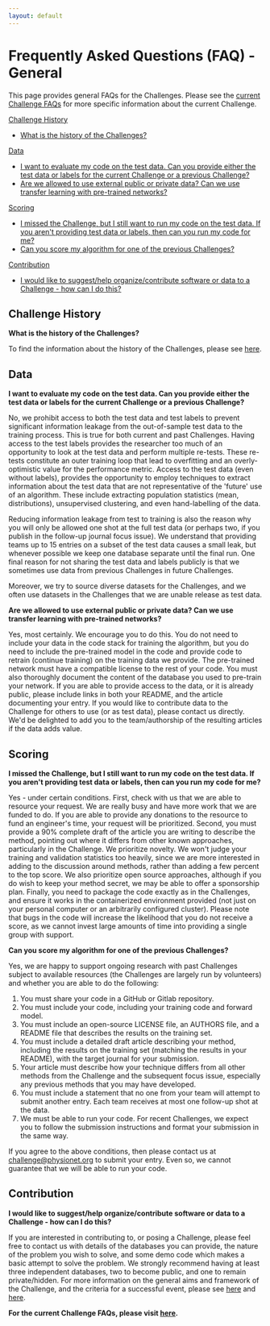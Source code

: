 ```yaml
---
layout: default
---
```


# Frequently Asked Questions (FAQ) - General

This page provides general FAQs for the Challenges. Please see the [current Challenge FAQs](../2024/faq/) for more specific information about the current Challenge.

[Challenge History](#history)

- [What is the history of the Challenges?](#challenge-history)

[Data](#data)
- [I want to evaluate my code on the test data. Can you provide either the test data or labels for the current Challenge or a previous Challenge?](#test-data) 
- [Are we allowed to use external public or private data? Can we use transfer learning with pre-trained networks?](#external-data)

[Scoring](#score)

- [I missed the Challenge, but I still want to run my code on the test data. If you aren't providing test data or labels, then can you run my code for me?](#run-code)
- [Can you score my algorithm for one of the previous Challenges?](#previous-scoring)

[Contribution](#contribution)

- [I would like to suggest/help organize/contribute software or data to a Challenge - how can I do this?](#software-data)


## <a name="history"></a> Challenge History

<a name="challenge-history"></a> __What is the history of the Challenges?__

To find the information about the history of the Challenges, please see [here](https://physionetchallenges.org/about/). 

## <a name="data"></a> Data

<a name="test-data"></a> __I want to evaluate my code on the test data. Can you provide either the test data or labels for the current Challenge or a previous Challenge?__

No, we prohibit access to both the test data and test labels to prevent significant information leakage from the out-of-sample test data to the training process. This is true for both current and past Challenges. Having access to the test labels provides the researcher too much of an opportunity to look at the test data and perform multiple re-tests. These re-tests constitute an outer training loop that lead to overfitting and an overly-optimistic value for the performance metric. Access to the test data (even without labels), provides the opportunity to employ techniques to extract information about the test data that are not representative of the 'future' use of an algorithm. These include extracting population statistics (mean, distributions), unsupervised clustering, and even hand-labelling of the data. 

Reducing information leakage from test to training is also the reason why you will only be allowed one shot at the full test data (or perhaps two, if you publish in the follow-up journal focus issue). We understand that providing teams up to 15 entries on a subset of the test data causes a small leak, but whenever possible we keep one database separate until the final run. One final reason for not sharing the test data and labels publicly is that we sometimes use data from previous Challenges in future Challenges.

Moreover, we try to source diverse datasets for the Challenges, and we often use datasets in the Challenges that we are unable release as test data.

<a name="external-data"></a> __Are we allowed to use external public or private data? Can we use transfer learning with pre-trained networks?__

Yes, most certainly. We encourage you to do this. You do not need to include your data in the code stack for training the algorithm, but you do need to include the pre-trained model in the code and provide code to retrain (continue training) on the training data we provide. The pre-trained network must have a compatible license to the rest of your code. You must also thoroughly document the content of the database you used to pre-train your network. If you are able to provide access to the data, or it is already public, please include links in both your README, and the article documenting your entry. If you would like to contribute data to the Challenge for others to use (or as test data), please contact us directly. We'd be delighted to add you to the team/authorship of the resulting articles if the data adds value.

## <a name="score"></a> Scoring

<a name="run-code"></a> __I missed the Challenge, but I still want to run my code on the test data. If you aren't providing test data or labels, then can you run my code for me?__

Yes - under certain conditions. First, check with us that we are able to resource your request. We are really busy and have more work that we are funded to do. If you are able to provide any donations to the resource to fund an engineer's time, your request will be prioritized. Second, you must provide a 90% complete draft of the article you are writing to describe the method, pointing out where it differs from other known approaches, particularly in the Challenge. We prioritize novelty. We won't judge your training and validation statistics too heavily, since we are more interested in adding to the discussion around methods, rather than adding a few percent to the top score. We also prioritize open source approaches, although if you do wish to keep your method secret, we may be able to offer a sponsorship plan. Finally, you need to package the code exactly as in the Challenges, and ensure it works in the containerized environment provided (not just on your personal computer or an arbitrarily configured cluster). Please note that bugs in the code will increase the likelihood that you do not receive a score, as we cannot invest large amounts of time into providing a single group with support.

<a name="previous-scoring"></a> __Can you score my algorithm for one of the previous Challenges?__

Yes, we are happy to support ongoing research with past Challenges subject to available resources (the Challenges are largely run by volunteers) and whether you are able to do the following:

1. You must share your code in a GitHub or Gitlab repository.
2. You must include your code, including your training code and forward model.
3. You must include an open-source LICENSE file, an AUTHORS file, and a README file that describes the results on the training set.
4. You must include a detailed draft article describing your method, including the results on the training set (matching the results in your README), with the target journal for your submission.
5. Your article must describe how your technique differs from all other methods from the Challenge and the subsequent focus issue, especially any previous methods that you may have developed.
6. You must include a statement that no one from your team will attempt to submit another entry. Each team receives at most one follow-up shot at the data.
7. We must be able to run your code. For recent Challenges, we expect you to follow the submission instructions and format your submission in the same way.

If you agree to the above conditions, then please contact us at challenge@physionet.org to submit your entry. Even so, we cannot guarantee that we will be able to run your code.

##  <a name="contribution"></a> Contribution

 <a name="software-data"></a> __I would like to suggest/help organize/contribute software or data to a Challenge - how can I do this?__

If you are interested in contributing to, or posing a Challenge, please feel free to contact us with details of the databases you can provide, the nature of the problem you wish to solve, and some demo code which makes a basic attempt to solve the problem. We strongly recommend having at least three independent databases, two to become public, and one to remain private/hidden. For more information on the general aims and framework of the Challenge, and the criteria for a successful event, please see [here](https://arxiv.org/abs/2007.10502) and [here](../criteria/).

__For the current Challenge FAQs, please visit [here](../2022/faq/).__
